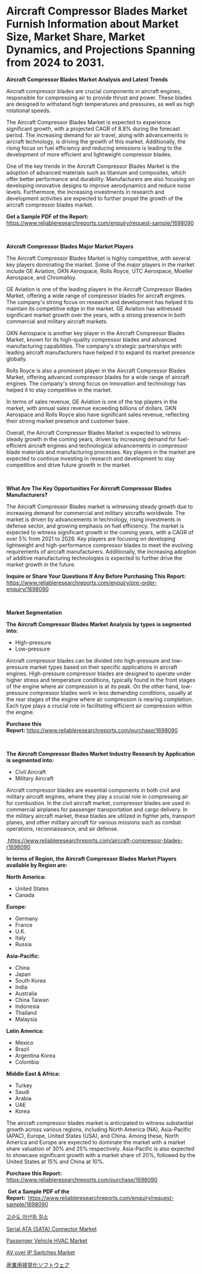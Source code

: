 <p><h1>Aircraft Compressor Blades Market Furnish Information about Market Size, Market Share, Market Dynamics, and Projections Spanning from 2024 to 2031.</h1></p><p><strong>Aircraft Compressor Blades Market Analysis and Latest Trends</strong></p>
<p><p>Aircraft compressor blades are crucial components in aircraft engines, responsible for compressing air to provide thrust and power. These blades are designed to withstand high temperatures and pressures, as well as high rotational speeds.</p><p>The Aircraft Compressor Blades Market is expected to experience significant growth, with a projected CAGR of 8.8% during the forecast period. The increasing demand for air travel, along with advancements in aircraft technology, is driving the growth of this market. Additionally, the rising focus on fuel efficiency and reducing emissions is leading to the development of more efficient and lightweight compressor blades.</p><p>One of the key trends in the Aircraft Compressor Blades Market is the adoption of advanced materials such as titanium and composites, which offer better performance and durability. Manufacturers are also focusing on developing innovative designs to improve aerodynamics and reduce noise levels. Furthermore, the increasing investments in research and development activities are expected to further propel the growth of the aircraft compressor blades market.</p></p>
<p><strong>Get a Sample PDF of the Report:&nbsp;</strong> <a href="https://www.reliableresearchreports.com/enquiry/request-sample/1698090">https://www.reliableresearchreports.com/enquiry/request-sample/1698090</a></p>
<p>&nbsp;</p>
<p><strong>Aircraft Compressor Blades Major Market Players</strong></p>
<p><p>The Aircraft Compressor Blades Market is highly competitive, with several key players dominating the market. Some of the major players in the market include GE Aviation, GKN Aerospace, Rolls Royce, UTC Aerospace, Moeller Aerospace, and Chromalloy.</p><p>GE Aviation is one of the leading players in the Aircraft Compressor Blades Market, offering a wide range of compressor blades for aircraft engines. The company's strong focus on research and development has helped it to maintain its competitive edge in the market. GE Aviation has witnessed significant market growth over the years, with a strong presence in both commercial and military aircraft markets.</p><p>GKN Aerospace is another key player in the Aircraft Compressor Blades Market, known for its high-quality compressor blades and advanced manufacturing capabilities. The company's strategic partnerships with leading aircraft manufacturers have helped it to expand its market presence globally.</p><p>Rolls Royce is also a prominent player in the Aircraft Compressor Blades Market, offering advanced compressor blades for a wide range of aircraft engines. The company's strong focus on innovation and technology has helped it to stay competitive in the market.</p><p>In terms of sales revenue, GE Aviation is one of the top players in the market, with annual sales revenue exceeding billions of dollars. GKN Aerospace and Rolls Royce also have significant sales revenue, reflecting their strong market presence and customer base.</p><p>Overall, the Aircraft Compressor Blades Market is expected to witness steady growth in the coming years, driven by increasing demand for fuel-efficient aircraft engines and technological advancements in compressor blade materials and manufacturing processes. Key players in the market are expected to continue investing in research and development to stay competitive and drive future growth in the market.</p></p>
<p>&nbsp;</p>
<p><strong>What Are The Key Opportunities For Aircraft Compressor Blades Manufacturers?</strong></p>
<p><p>The Aircraft Compressor Blades market is witnessing steady growth due to increasing demand for commercial and military aircrafts worldwide. The market is driven by advancements in technology, rising investments in defense sector, and growing emphasis on fuel efficiency. The market is expected to witness significant growth in the coming years, with a CAGR of over 5% from 2021 to 2026. Key players are focusing on developing lightweight and high-performance compressor blades to meet the evolving requirements of aircraft manufacturers. Additionally, the increasing adoption of additive manufacturing technologies is expected to further drive the market growth in the future.</p></p>
<p><strong>Inquire or Share Your Questions If Any Before Purchasing This Report:</strong> <a href="https://www.reliableresearchreports.com/enquiry/pre-order-enquiry/1698090">https://www.reliableresearchreports.com/enquiry/pre-order-enquiry/1698090</a></p>
<p>&nbsp;</p>
<p><strong>Market Segmentation</strong></p>
<p><strong>The Aircraft Compressor Blades Market Analysis by types is segmented into:</strong></p>
<p><ul><li>High-pressure</li><li>Low-pressure</li></ul></p>
<p><p>Aircraft compressor blades can be divided into high-pressure and low-pressure market types based on their specific applications in aircraft engines. High-pressure compressor blades are designed to operate under higher stress and temperature conditions, typically found in the front stages of the engine where air compression is at its peak. On the other hand, low-pressure compressor blades work in less demanding conditions, usually at the rear stages of the engine where air compression is nearing completion. Each type plays a crucial role in facilitating efficient air compression within the engine.</p></p>
<p><strong>Purchase this Report:&nbsp;</strong><a href="https://www.reliableresearchreports.com/purchase/1698090">https://www.reliableresearchreports.com/purchase/1698090</a></p>
<p>&nbsp;</p>
<p><strong>The Aircraft Compressor Blades Market Industry Research by Application is segmented into:</strong></p>
<p><ul><li>Civil Aircraft</li><li>Military Aircraft</li></ul></p>
<p><p>Aircraft compressor blades are essential components in both civil and military aircraft engines, where they play a crucial role in compressing air for combustion. In the civil aircraft market, compressor blades are used in commercial airplanes for passenger transportation and cargo delivery. In the military aircraft market, these blades are utilized in fighter jets, transport planes, and other military aircraft for various missions such as combat operations, reconnaissance, and air defense.</p></p>
<p><a href="https://www.reliableresearchreports.com/aircraft-compressor-blades-r1698090">&nbsp;https://www.reliableresearchreports.com/aircraft-compressor-blades-r1698090</a></p>
<p><strong>In terms of Region, the Aircraft Compressor Blades Market Players available by Region are:</strong></p>
<p>
    <p> <strong> North America: </strong>
        <ul>
            <li>United States</li>
            <li>Canada</li>
        </ul>
        </p> 
    <p> <strong> Europe: </strong>
        <ul>
            <li>Germany</li>
            <li>France</li>
            <li>U.K.</li>
            <li>Italy</li>
            <li>Russia</li>
        </ul>
        </p> 
    <p> <strong> Asia-Pacific: </strong>
        <ul>
            <li>China</li>
            <li>Japan</li>
            <li>South Korea</li>
            <li>India</li>
            <li>Australia</li>
            <li>China Taiwan</li>
            <li>Indonesia</li>
            <li>Thailand</li>
            <li>Malaysia</li>
        </ul>
        </p> 
    <p> <strong> Latin America: </strong>
        <ul>
            <li>Mexico</li>
            <li>Brazil</li>
            <li>Argentina Korea</li>
            <li>Colombia</li>
        </ul>
        </p> 
    <p> <strong> Middle East & Africa: </strong>
        <ul>
            <li>Turkey</li>
            <li>Saudi</li>
            <li>Arabia</li>
            <li>UAE</li>
            <li>Korea</li>
        </ul>
    </p>
    </p>
<p><p>The aircraft compressor blades market is anticipated to witness substantial growth across various regions, including North America (NA), Asia-Pacific (APAC), Europe, United States (USA), and China. Among these, North America and Europe are expected to dominate the market with a market share valuation of 30% and 25% respectively. Asia-Pacific is also expected to showcase significant growth with a market share of 20%, followed by the United States at 15% and China at 10%.</p></p>
<p><strong>Purchase this Report: </strong><a href="https://www.reliableresearchreports.com/purchase/1698090">https://www.reliableresearchreports.com/purchase/1698090</a></p>
<p>&nbsp;<strong>Get a Sample PDF of the Report:&nbsp;&nbsp;</strong><a href="https://www.reliableresearchreports.com/enquiry/request-sample/1698090">https://www.reliableresearchreports.com/enquiry/request-sample/1698090</a></p>
<p><strong></strong></p>
<p><p><a href="https://github.com/marufmohassin05/Market-Research-Report-List-1/blob/main/867763494029.md">고순도 아산화 질소</a></p><p><a href="https://issuu.com/reportprime-2/docs/serial-ata-sata-connector-market-size-2030.pptx">Serial ATA (SATA) Connector Market</a></p><p><a href="https://github.com/singletonthaxterkelliehr2df/Market-Research-Report-List-2/blob/main/passenger-vehicle-hvac-market.md">Passenger Vehicle HVAC Market</a></p><p><a href="https://issuu.com/reportprime-2/docs/av-over-ip-switches-market-size-2030.pptx">AV over IP Switches Market</a></p><p><a href="https://github.com/schmahlson/Market-Research-Report-List-2/blob/main/9938342100484.md">産業用視覚化ソフトウェア</a></p></p>
